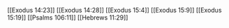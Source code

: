 [[Exodus 14:23]]
[[Exodus 14:28]]
[[Exodus 15:4]]
[[Exodus 15:9]]
[[Exodus 15:19]]
[[Psalms 106:11]]
[[Hebrews 11:29]]
